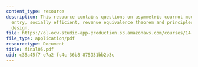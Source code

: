```yaml
---
content_type: resource
description: This resource contains questions on asymmetric cournot model, whether
  entry, socially efficient, revenue equivalence theorem and principles of patent
  design.
file: https://ol-ocw-studio-app-production.s3.amazonaws.com/courses/14-271-industrial-organization-i-fall-2005/c35a45f7e7a2fc4c36b8875931bb2b3c_final05.pdf
file_type: application/pdf
resourcetype: Document
title: final05.pdf
uid: c35a45f7-e7a2-fc4c-36b8-875931bb2b3c
---
```

